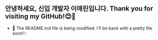 ## 안녕하세요, 신입 개발자 이애린입니다. Thank you for visiting my GitHub!😊👋

- 🌱 The README.md file is being modified. I'll be back with a pretty file soon!✨
<!--
**AeLinLee/AeLinLee** is a  _special_ ✨ repository because its `README.md` (this file) appears on your GitHub profile.

Here are some ideas to get you started:

- 🔭 I’m currently working on ...
- 🌱 I’m currently learning ...
- 👯 I’m looking to collaborate on ...
- 🤔 I’m looking for help with ...
- 💬 Ask me about ...
- 📫 How to reach me: ...
- 😄 Pronouns: ...
- ⚡ Fun fact: ...
-->

